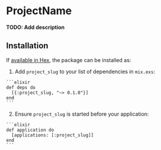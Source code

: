 # ProjectName

**TODO: Add description**

## Installation

If [available in Hex](https://hex.pm/docs/publish), the package can be installed as:

  1. Add `project_slug` to your list of dependencies in `mix.exs`:

    ```elixir
    def deps do
      [{:project_slug, "~> 0.1.0"}]
    end
    ```

  2. Ensure `project_slug` is started before your application:

    ```elixir
    def application do
      [applications: [:project_slug]]
    end
    ```

